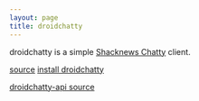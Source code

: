 ```yaml
---
layout: page
title: droidchatty
---
```

droidchatty is a simple [Shacknews Chatty](http://www.shacknews.com/chatty) client.

[source](http://github.com/arhughes/droidchatty/)
[install droidchatty](https://market.android.com/details?id=cc.hughes.droidchatty)

[droidchatty-api source](http://github.com/arhughes/droidchattyapi)
